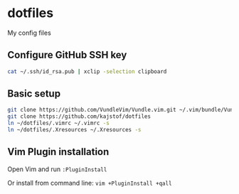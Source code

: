 # dotfiles

My config files

## Configure GitHub SSH key

```bash
cat ~/.ssh/id_rsa.pub | xclip -selection clipboard
```

## Basic setup

```bash
git clone https://github.com/VundleVim/Vundle.vim.git ~/.vim/bundle/Vundle.vim
git clone https://github.com/kajstof/dotfiles
ln ~/dotfiles/.vimrc ~/.vimrc -s
ln ~/dotfiles/.Xresources ~/.Xresources -s
```

## Vim Plugin installation

Open Vim and run `:PluginInstall`

Or install from command line: `vim +PluginInstall +qall`



